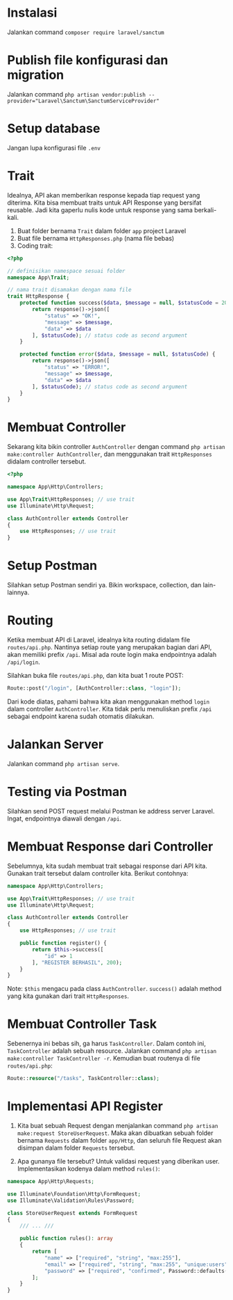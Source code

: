 # Instalasi

Jalankan command `composer require laravel/sanctum`

# Publish file konfigurasi dan migration

Jalankan command `php artisan vendor:publish --provider="Laravel\Sanctum\SanctumServiceProvider"`

# Setup database

Jangan lupa konfigurasi file `.env`

# Trait

Idealnya, API akan memberikan response kepada tiap request yang diterima. Kita bisa membuat traits untuk API Response yang bersifat reusable. Jadi kita gaperlu nulis kode untuk response yang sama berkali-kali.

1. Buat folder bernama `Trait` dalam folder `app` project Laravel
2. Buat file bernama `HttpResponses.php` (nama file bebas)
3. Coding trait:

```php
<?php

// definisikan namespace sesuai folder
namespace App\Trait;

// nama trait disamakan dengan nama file
trait HttpResponse {
    protected function success($data, $message = null, $statusCode = 200) {
        return response()->json([
            "status" => "OK!",
            "message" => $message,
            "data" => $data
        ], $statusCode); // status code as second argument
    }

    protected function error($data, $message = null, $statusCode) {
        return response()->json([
            "status" => "ERROR!",
            "message" => $message,
            "data" => $data
        ], $statusCode); // status code as second argument
    }
}
```

# Membuat Controller

Sekarang kita bikin controller `AuthController` dengan command `php artisan make:controller AuthController`, dan menggunakan trait `HttpResponses` didalam controller tersebut.

```php
<?php

namespace App\Http\Controllers;

use App\Trait\HttpResponses; // use trait
use Illuminate\Http\Request;

class AuthController extends Controller
{
    use HttpResponses; // use trait
}
```

# Setup Postman

Silahkan setup Postman sendiri ya. Bikin workspace, collection, dan lain-lainnya.

# Routing

Ketika membuat API di Laravel, idealnya kita routing didalam file `routes/api.php`. Nantinya setiap route yang merupakan bagian dari API, akan memiliki prefix `/api`. Misal ada route login maka endpointnya adalah `/api/login`.

Silahkan buka file `routes/api.php`, dan kita buat 1 route POST:

```php
Route::post("/login", [AuthController::class, "login"]);
```

Dari kode diatas, pahami bahwa kita akan menggunakan method `login` dalam controller `AuthController`. Kita tidak perlu menuliskan prefix `/api` sebagai endpoint karena sudah otomatis dilakukan.

# Jalankan Server

Jalankan command `php artisan serve`.

# Testing via Postman

Silahkan send POST request melalui Postman ke address server Laravel. Ingat, endpointnya diawali dengan `/api`.

# Membuat Response dari Controller

Sebelumnya, kita sudah membuat trait sebagai response dari API kita. Gunakan trait tersebut dalam controller kita. Berikut contohnya:

```php
namespace App\Http\Controllers;

use App\Trait\HttpResponses; // use trait
use Illuminate\Http\Request;

class AuthController extends Controller
{
    use HttpResponses; // use trait

    public function register() {
        return $this->success([
            "id" => 1
        ], "REGISTER BERHASIL", 200);
    }
}
```

Note: `$this` mengacu pada class `AuthController`. `success()` adalah method yang kita gunakan dari trait `HttpResponses`.

# Membuat Controller Task

Sebenernya ini bebas sih, ga harus `TaskController`. Dalam contoh ini, `TaskController` adalah sebuah resource.
Jalankan command `php artisan make:controller TaskController -r`. Kemudian buat routenya di file `routes/api.php`:

```php
Route::resource("/tasks", TaskController::class);
```

# Implementasi API Register

1. Kita buat sebuah Request dengan menjalankan command `php artisan make:request StoreUserRequest`. Maka akan dibuatkan sebuah folder bernama `Requests` dalam folder `app/Http`, dan seluruh file Request akan disimpan dalam folder `Requests` tersebut.

2. Apa gunanya file tersebut? Untuk validasi request yang diberikan user. Implementasikan kodenya dalam method `rules()`:

```php
namespace App\Http\Requests;

use Illuminate\Foundation\Http\FormRequest;
use Illuminate\Validation\Rules\Password;

class StoreUserRequest extends FormRequest
{
    /// ... ///

    public function rules(): array
    {
        return [
            "name" => ["required", "string", "max:255"],
            "email" => ["required", "string", "max:255", "unique:users"],
            "password" => ["required", "confirmed", Password::defaults()],
        ];
    }
}
```